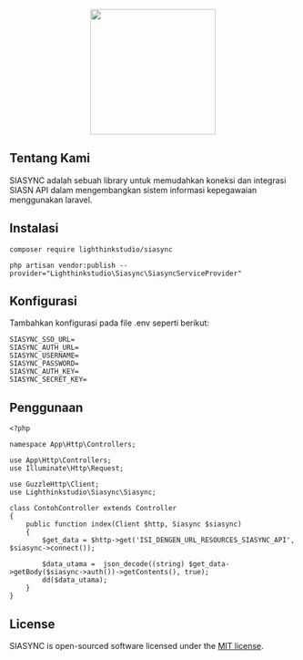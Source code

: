 <p align="center"><a href="https://laravel.com" target="_blank"><img src="https://lighthinkstudio.com/assets/images/logo/lighthink_indigo.png" width="220"></a></p>

## Tentang Kami

SIASYNC adalah sebuah library untuk memudahkan koneksi dan integrasi SIASN API dalam mengembangkan sistem informasi kepegawaian menggunakan laravel.

## Instalasi

```
composer require lighthinkstudio/siasync
```

```
php artisan vendor:publish --provider="Lighthinkstudio\Siasync\SiasyncServiceProvider"
```

## Konfigurasi

Tambahkan konfigurasi pada file .env seperti berikut:
```
SIASYNC_SSO_URL=
SIASYNC_AUTH_URL=
SIASYNC_USERNAME=
SIASYNC_PASSWORD=
SIASYNC_AUTH_KEY=
SIASYNC_SECRET_KEY=
```

## Penggunaan

```
<?php

namespace App\Http\Controllers;

use App\Http\Controllers;
use Illuminate\Http\Request;

use GuzzleHttp\Client;
use Lighthinkstudio\Siasync\Siasync;

class ContohController extends Controller
{
    public function index(Client $http, Siasync $siasync)
    {
        $get_data = $http->get('ISI_DENGEN_URL_RESOURCES_SIASYNC_API', $siasync->connect());

        $data_utama =  json_decode((string) $get_data->getBody($siasync->auth())->getContents(), true);
        dd($data_utama);
    }
}

```


## License
SIASYNC is open-sourced software licensed under the [MIT license](https://opensource.org/licenses/MIT).
